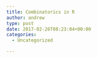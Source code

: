 ```yaml
---
title: Combinatorics in R
author: andrew
type: post
date: 2017-02-26T08:23:04+00:00
categories:
  - Uncategorized

---
```


